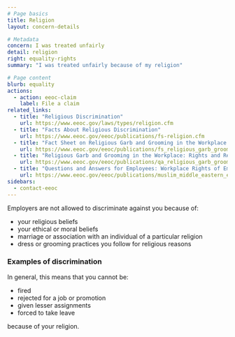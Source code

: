 ```yaml
---
# Page basics
title: Religion
layout: concern-details

# Metadata
concern: I was treated unfairly
detail: religion
right: equality-rights
summary: "I was treated unfairly because of my religion"

# Page content
blurb: equality
actions:
  - action: eeoc-claim
    label: File a claim
related_links:
  - title: "Religious Discrimination"
    url: https://www.eeoc.gov/laws/types/religion.cfm
  - title: "Facts About Religious Discrimination"
    url: https://www.eeoc.gov/eeoc/publications/fs-religion.cfm
  - title: "Fact Sheet on Religious Garb and Grooming in the Workplace: Rights and Responsibilities"
    url: https://www.eeoc.gov/eeoc/publications/fs_religious_garb_grooming.cfm
  - title: "Religious Garb and Grooming in the Workplace: Rights and Responsibilities"
    url: https://www.eeoc.gov/eeoc/publications/qa_religious_garb_grooming.cfm
  - title: "Questions and Answers for Employees: Workplace Rights of Employees Who Are, or Are Perceived to Be, Muslim or Middle Eastern"
    url: https://www.eeoc.gov/eeoc/publications/muslim_middle_eastern_employees.cfm
sidebars:
  - contact-eeoc
---
```


Employers are not allowed to discriminate against you because of:

- your religious beliefs
- your ethical or moral beliefs
- marriage or association with an individual of a particular religion
- dress or grooming practices you follow for religious reasons

### Examples of discrimination

In general, this means that you cannot be:

- fired
- rejected for a job or promotion
- given lesser assignments
- forced to take leave

because of your religion.

